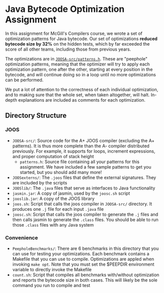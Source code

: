 # Java Bytecode Optimization Assignment

In this assignment for McGill's Compilers course, we wrote a set of optimization patterns for Java bytecode. Our set of optimizations **reduced bytecode size by 32%** on the hidden tests, which by far exceeded the score of all other teams, including those from previous years.

The optimizations are in [`JOOSA-src/patterns.h`](JOOSA-src/patterns.h). These are "peephole" optimization patterns, meaning that the optimizer will try to apply each optimization pattern, one after the other, starting at every position in the bytecode, and will continue doing so in a loop until no more optimizations can be performed.

We put a lot of attention to the correctness of each individual optimization, and to making sure that the whole set, when taken altogether, will halt. In-depth explanations are included as comments for each optimization.

## Directory Structure

### JOOS
* `JOOSA-src/`: Source code for the A+ JOOS compiler (excluding the A+ patterns). It is thus more complete than the A- compiler distributed previously. For example, it supports for loops, increment expressions, and proper computation of stack height
  * `patterns.h`: Source file containing all your patterns for this assignment. We have included a few sample patterns to get you started, but you should add many more!
* `JOOSexterns/`: The `.joos` files that define the external signatures. They are included by the scripts
* `JOOSlib/`: The `.java` files that serve as interfaces to Java functionality
* `jasmin.jar`: A copy of jasmin, used by the `joosc.sh` script
* `jooslib.jar`: A copy of the JOOS library
* `joos.sh`:  Script that calls the joos compiler in `JOOSA-src/` directory. It produces one `.j` file for each input `.java` file
* `joosc.sh`: Script that calls the joos compiler to generate the `.j` files and then calls jasmin to generate the `.class` files. You should be able to run those `.class` files with any Java system

### Convenience
* `PeepholeBenchmarks/`: There are 6 benchmarks in this directory that you can use for testing your optimizations. Each benchmark contains a Makefile that you can use to compile. Optimizations are appled when invoking `make opt`. Note that you must set the $PEEPDIR environment variable to directly invoke the Makefile
* `count.sh`: Script that compiles all benchmarks with/without optimization and reports the bytecode size in both cases. This will likely be the sole command you run to compile and test
